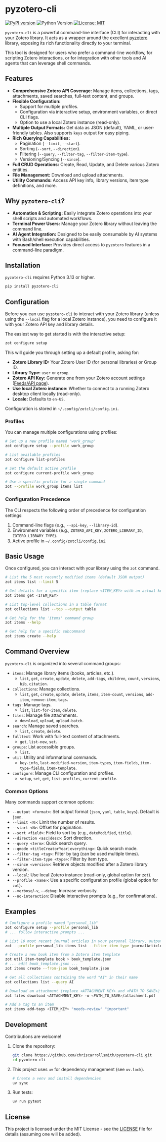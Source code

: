 # pyzotero-cli

[![PyPI version](https://badge.fury.io/py/pyzotero-cli.svg)](https://badge.fury.io/py/pyzotero-cli)
![Python Version](https://img.shields.io/pypi/pyversions/pyzotero-cli)
[![License: MIT](https://img.shields.io/badge/License-MIT-yellow.svg)](https://opensource.org/licenses/MIT)
<!-- [![Build Status](https://github.com/chriscarrollsmith/pyzotero-cli/actions/workflows/python-package.yml/badge.svg)](https://github.com/chriscarrollsmith/pyzotero-cli/actions/workflows/python-package.yml) -->

`pyzotero-cli` is a powerful command-line interface (CLI) for interacting with your Zotero library. It acts as a wrapper around the excellent [pyzotero](https://github.com/zotero/pyzotero) library, exposing its rich functionality directly to your terminal.

This tool is designed for users who prefer a command-line workflow, for scripting Zotero interactions, or for integration with other tools and AI agents that can leverage shell commands.

## Features

*   **Comprehensive Zotero API Coverage:** Manage items, collections, tags, attachments, saved searches, full-text content, and groups.
*   **Flexible Configuration:**
    *   Support for multiple profiles.
    *   Configuration via interactive setup, environment variables, or direct CLI flags.
    *   Option to use a local Zotero instance (read-only).
*   **Multiple Output Formats:** Get data as JSON (default), YAML, or user-friendly tables. Also supports `keys` output for easy piping.
*   **Rich Querying Capabilities:**
    *   Pagination (`--limit`, `--start`).
    *   Sorting (`--sort`, `--direction`).
    *   Filtering (`--query`, `--filter-tag`, `--filter-item-type`).
    *   Versioning/Syncing (`--since`).
*   **Full CRUD Operations:** Create, Read, Update, and Delete various Zotero entities.
*   **File Management:** Download and upload attachments.
*   **Utility Commands:** Access API key info, library versions, item type definitions, and more.

## Why `pyzotero-cli`?

*   **Automation & Scripting:** Easily integrate Zotero operations into your shell scripts and automated workflows.
*   **Terminal Power Users:** Manage your Zotero library without leaving the command line.
*   **AI Agent Integration:** Designed to be easily consumable by AI systems with Bash/shell execution capabilities.
*   **Focused Interface:** Provides direct access to `pyzotero` features in a command-line paradigm.

## Installation

`pyzotero-cli` requires Python 3.13 or higher.

```bash
pip install pyzotero-cli
```

## Configuration

Before you can use `pyzotero-cli` to interact with your Zotero library (unless using the `--local` flag for a local Zotero instance), you need to configure it with your Zotero API key and library details.

The easiest way to get started is with the interactive setup:

```bash
zot configure setup
```

This will guide you through setting up a default profile, asking for:
*   **Zotero Library ID:** Your Zotero User ID (for personal libraries) or Group ID.
*   **Library Type:** `user` or `group`.
*   **Zotero API Key:** Generate one from your Zotero account settings ([Feeds/API page](https://www.zotero.org/settings/keys)).
*   **Use local Zotero instance:** Whether to connect to a running Zotero desktop client locally (read-only).
*   **Locale:** Defaults to `en-US`.

Configuration is stored in `~/.config/zotcli/config.ini`.

### Profiles

You can manage multiple configurations using profiles:

```bash
# Set up a new profile named 'work_group'
zot configure setup --profile work_group

# List available profiles
zot configure list-profiles

# Set the default active profile
zot configure current-profile work_group

# Use a specific profile for a single command
zot --profile work_group items list
```

### Configuration Precedence

The CLI respects the following order of precedence for configuration settings:
1.  Command-line flags (e.g., `--api-key`, `--library-id`).
2.  Environment variables (e.g., `ZOTERO_API_KEY`, `ZOTERO_LIBRARY_ID`, `ZOTERO_LIBRARY_TYPE`).
3.  Active profile in `~/.config/zotcli/config.ini`.

## Basic Usage

Once configured, you can interact with your library using the `zot` command.

```bash
# List the 5 most recently modified items (default JSON output)
zot items list --limit 5

# Get details for a specific item (replace <ITEM_KEY> with an actual key)
zot items get <ITEM_KEY>

# List top-level collections in a table format
zot collections list --top --output table

# Get help for the 'items' command group
zot items --help

# Get help for a specific subcommand
zot items create --help
```

## Command Overview

`pyzotero-cli` is organized into several command groups:

*   `items`: Manage library items (books, articles, etc.).
    *   `list`, `get`, `create`, `update`, `delete`, `add-tags`, `children`, `count`, `versions`, `bib`, `citation`.
*   `collections`: Manage collections.
    *   `list`, `get`, `create`, `update`, `delete`, `items`, `item-count`, `versions`, `add-item`, `remove-item`, `tags`.
*   `tags`: Manage tags.
    *   `list`, `list-for-item`, `delete`.
*   `files`: Manage file attachments.
    *   `download`, `upload`, `upload-batch`.
*   `search`: Manage saved searches.
    *   `list`, `create`, `delete`.
*   `fulltext`: Work with full-text content of attachments.
    *   `get`, `list-new`, `set`.
*   `groups`: List accessible groups.
    *   `list`.
*   `util`: Utility and informational commands.
    *   `key-info`, `last-modified-version`, `item-types`, `item-fields`, `item-type-fields`, `item-template`.
*   `configure`: Manage CLI configuration and profiles.
    *   `setup`, `set`, `get`, `list-profiles`, `current-profile`.

### Common Options

Many commands support common options:

*   `--output <format>`: Set output format (`json`, `yaml`, `table`, `keys`). Default is `json`.
*   `--limit <N>`: Limit the number of results.
*   `--start <N>`: Offset for pagination.
*   `--sort <field>`: Field to sort by (e.g., `dateModified`, `title`).
*   `--direction <asc|desc>`: Sort direction.
*   `--query <term>`: Quick search query.
*   `--qmode <titleCreatorYear|everything>`: Quick search mode.
*   `--filter-tag <tag>`: Filter by tag (can be used multiple times).
*   `--filter-item-type <type>`: Filter by item type.
*   `--since <version>`: Retrieve objects modified after a Zotero library version.
*   `--local`: Use local Zotero instance (read-only, global option for `zot`).
*   `--profile <name>`: Use a specific configuration profile (global option for `zot`).
*   `--verbose`/`-v`, `--debug`: Increase verbosity.
*   `--no-interaction`: Disable interactive prompts (e.g., for confirmations).

## Examples

```bash
# Configure a profile named "personal_lib"
zot configure setup --profile personal_lib
# ... follow interactive prompts ...

# List 10 most recent journal articles in your personal library, output as a table
zot --profile personal_lib items list --filter-item-type journalArticle --sort dateModified --direction desc --limit 10 --output table

# Create a new book item from a Zotero item template
zot util item-template book > book_template.json
# ... edit book_template.json ...
zot items create --from-json book_template.json

# Get all collections containing the word "AI" in their name
zot collections list --query AI

# Download an attachment (replace <ATTACHMENT_KEY> and <PATH_TO_SAVE>)
zot files download <ATTACHMENT_KEY> -o <PATH_TO_SAVE>/attachment.pdf

# Add a tag to an item
zot items add-tags <ITEM_KEY> "needs-review" "important"
```

## Development

Contributions are welcome!

1.  Clone the repository:
    ```bash
    git clone https://github.com/chriscarrollsmith/pyzotero-cli.git
    cd pyzotero-cli
    ```

2.  This project uses `uv` for dependency management (see `uv.lock`).
    ```bash
    # Create a venv and install dependencies
    uv sync
    ```

3.  Run tests:
    ```bash
    uv run pytest
    ```

## License

This project is licensed under the MIT License - see the [LICENSE](LICENSE) file for details (assuming one will be added).
